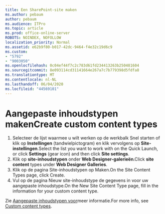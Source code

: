 ```yaml
---
title: Een SharePoint-site maken
ms.author: pebaum
author: pebaum
ms.audience: ITPro
ms.topic: article
ms.prod: office-online-server
ROBOTS: NOINDEX, NOFOLLOW
localization_priority: Normal
ms.assetid: e62b9f80-b017-42dc-9464-f4e32c19d6c9
ms.custom:
- "5792"
- "9003050"
ms.openlocfilehash: 0c04ef44f7c2c783d61fd234413263b250481604
ms.sourcegitcommit: 8e093114cd31141664e267a7c7b779398d5fdfa8
ms.translationtype: MT
ms.contentlocale: nl-NL
ms.lasthandoff: 06/04/2020
ms.locfileid: "44569101"
---
```

# <a name="create-custom-content-types"></a><span data-ttu-id="a60a9-102">Aangepaste inhoudstypen maken</span><span class="sxs-lookup"><span data-stu-id="a60a9-102">Create custom content types</span></span>

1. <span data-ttu-id="a60a9-103">Selecteer de lijst waarmee u wilt werken op de werkbalk Snel starten of klik op **Instellingen** (tandwielpictogram) en klik vervolgens op **Site-instellingen**.</span><span class="sxs-lookup"><span data-stu-id="a60a9-103">Select the list you want to work with on the Quick Launch, or click **Settings**  (gear icon) and then click  **Site settings**.</span></span>
2. <span data-ttu-id="a60a9-104">Klik op **site-inhoudstypen** onder **Web Designer-galerieën**.</span><span class="sxs-lookup"><span data-stu-id="a60a9-104">Click **site content**  types under  **Web Designer Galleries**.</span></span>
3. <span data-ttu-id="a60a9-105">Klik op de pagina Site-inhoudstypen op Maken.</span><span class="sxs-lookup"><span data-stu-id="a60a9-105">On the Site Content Types page, click Create.</span></span>
4. <span data-ttu-id="a60a9-106">Vul op de pagina Nieuw site-inhoudstype de gegevens in voor uw aangepaste inhoudstype.</span><span class="sxs-lookup"><span data-stu-id="a60a9-106">On the New Site Content Type page, fill in the information for your custom content type.</span></span>

<span data-ttu-id="a60a9-107">Zie [Aangepaste inhoudstypen voor](https://support.microsoft.com/office/e1277a2e-a1e8-4473-9126-91a0647766e5#__toc323548991)meer informatie.</span><span class="sxs-lookup"><span data-stu-id="a60a9-107">For more info, see  [Custom content types](https://support.microsoft.com/office/e1277a2e-a1e8-4473-9126-91a0647766e5#__toc323548991).</span></span>